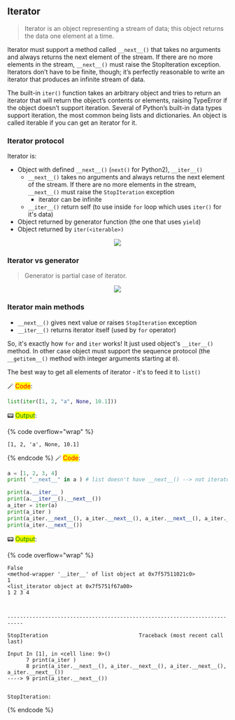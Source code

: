 ## Iterator

> Iterator is an object representing a stream of data; this object returns the data one element at a time.

Iterator must support a method called `__next__()` that takes no arguments and always returns the next element of the stream. If there are no more elements in the stream, `__next__()` must raise the StopIteration exception. Iterators don’t have to be finite, though; it’s perfectly reasonable to write an iterator that produces an infinite stream of data.

The built-in `iter()` function takes an arbitrary object and tries to return an iterator that will return the object’s contents or elements, raising TypeError if the object doesn’t support iteration. Several of Python’s built-in data types support iteration, the most common being lists and dictionaries. An object is called iterable if you can get an iterator for it.


### Iterator protocol
 
Iterator is:
* Object with defined `__next__()` (`next()` for Python2), `__iter__()`
    * `__next__()` takes no arguments and always returns the next element of the stream. If there are no more elements in the stream, `__next__()` must raise the `StopIteration` exception
        * iterator can be infinite
    * `__iter__()` return self (to use inside `for` loop which uses `iter()` for it's data)
* Object returned by generator function (the one that uses `yield`)
* Object returned by `iter(<iterable>)`

<center>
<img src="../images/tr_05_02.jpg" style="align: center">
</center>

### Iterator vs generator

> Generator is partial case of iterator.

<center>
<img src="../images/tr_05_03.jpg" style="align: center">
</center>


### Iterator main methods

* `__next__()` gives next value or raises `StopIteration` exception
* `__iter__()` returns iterator itself (used by `for` operator)
 
So, it's exactly how `for` and `iter` works! It just used object's `__iter__()` method. In other case object must support the sequence protocol (the `__getitem__()` method with integer arguments starting at `0`).

The best way to get all elements of iterator - it's to feed it to `list()`


🪄 <mark style="color:red;">Code</mark>:

```python
list(iter([1, 2, "a", None, 10.1]))
```




📟 <mark style="color:green;">Output</mark>:

{% code overflow="wrap" %}
```
[1, 2, 'a', None, 10.1]
```
{% endcode %}
🪄 <mark style="color:red;">Code</mark>:

```python
a = [1, 2, 3, 4]
print( "__next__" in a ) # list doesn't have __next__() --> not iterator! just iterable

print(a.__iter__ )
print(a.__iter__().__next__())
a_iter = iter(a)
print(a_iter )
print(a_iter.__next__(), a_iter.__next__(), a_iter.__next__(), a_iter.__next__())
print(a_iter.__next__())
```

📟 <mark style="color:green;">Output</mark>:

{% code overflow="wrap" %}
```
False
<method-wrapper '__iter__' of list object at 0x7f57511021c0>
1
<list_iterator object at 0x7f5751f67a00>
1 2 3 4



---------------------------------------------------------------------------

StopIteration                             Traceback (most recent call last)

Input In [1], in <cell line: 9>()
      7 print(a_iter )
      8 print(a_iter.__next__(), a_iter.__next__(), a_iter.__next__(), a_iter.__next__())
----> 9 print(a_iter.__next__())


StopIteration:
```
{% endcode %}
